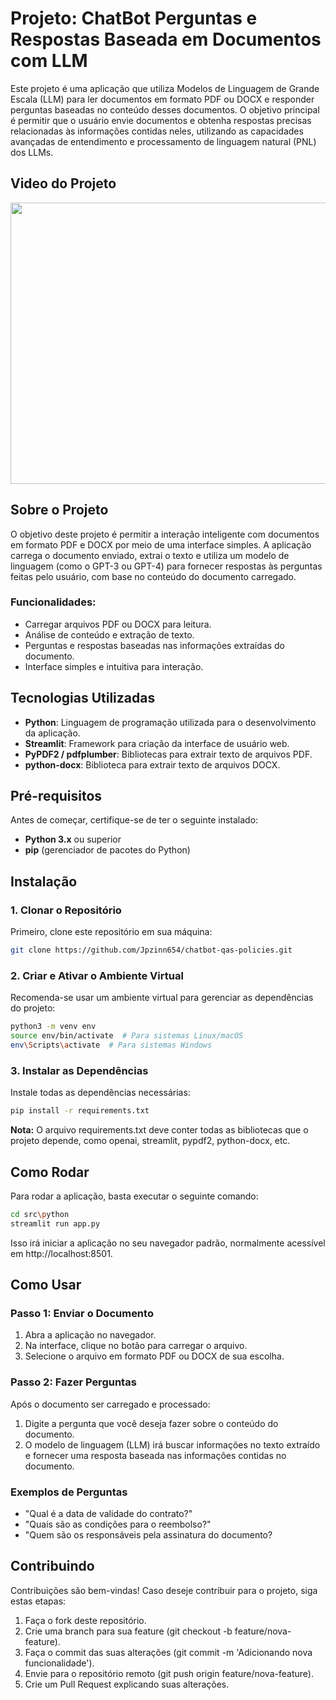 # Projeto: ChatBot Perguntas e Respostas Baseada em Documentos com LLM

Este projeto é uma aplicação que utiliza Modelos de Linguagem de Grande Escala (LLM) para ler documentos em formato PDF ou DOCX e responder perguntas baseadas no conteúdo desses documentos. O objetivo principal é permitir que o usuário envie documentos e obtenha respostas precisas relacionadas às informações contidas neles, utilizando as capacidades avançadas de entendimento e processamento de linguagem natural (PNL) dos LLMs.

## Video do Projeto

<div align="center">
  <img src="https://github.com/user-attachments/assets/8706ffa7-c806-458f-85cb-fb18e4b1df83" width="800" height="450">
</div>

## Sobre o Projeto

O objetivo deste projeto é permitir a interação inteligente com documentos em formato PDF e DOCX por meio de uma interface simples. A aplicação carrega o documento enviado, extrai o texto e utiliza um modelo de linguagem (como o GPT-3 ou GPT-4) para fornecer respostas às perguntas feitas pelo usuário, com base no conteúdo do documento carregado.

### Funcionalidades:
- Carregar arquivos PDF ou DOCX para leitura.
- Análise de conteúdo e extração de texto.
- Perguntas e respostas baseadas nas informações extraídas do documento.
- Interface simples e intuitiva para interação.

## Tecnologias Utilizadas

- **Python**: Linguagem de programação utilizada para o desenvolvimento da aplicação.
- **Streamlit**: Framework para criação da interface de usuário web.
- **PyPDF2 / pdfplumber**: Bibliotecas para extrair texto de arquivos PDF.
- **python-docx**: Biblioteca para extrair texto de arquivos DOCX.

## Pré-requisitos

Antes de começar, certifique-se de ter o seguinte instalado:

- **Python 3.x** ou superior
- **pip** (gerenciador de pacotes do Python)

## Instalação

### 1. Clonar o Repositório

Primeiro, clone este repositório em sua máquina:

```bash
git clone https://github.com/Jpzinn654/chatbot-qas-policies.git
```

### 2. Criar e Ativar o Ambiente Virtual

Recomenda-se usar um ambiente virtual para gerenciar as dependências do projeto:
```bash
python3 -m venv env
source env/bin/activate  # Para sistemas Linux/macOS
env\Scripts\activate  # Para sistemas Windows
```

### 3. Instalar as Dependências

Instale todas as dependências necessárias:

```bash
pip install -r requirements.txt
```
**Nota:** O arquivo requirements.txt deve conter todas as bibliotecas que o projeto depende, como openai, streamlit, pypdf2, python-docx, etc.

## Como Rodar

Para rodar a aplicação, basta executar o seguinte comando:

```bash
cd src\python
streamlit run app.py
```
Isso irá iniciar a aplicação no seu navegador padrão, normalmente acessível em http://localhost:8501.

## Como Usar

### Passo 1: Enviar o Documento
1. Abra a aplicação no navegador.
2. Na interface, clique no botão para carregar o arquivo.
3. Selecione o arquivo em formato PDF ou DOCX de sua escolha.

### Passo 2: Fazer Perguntas
Após o documento ser carregado e processado:
1. Digite a pergunta que você deseja fazer sobre o conteúdo do documento.
2. O modelo de linguagem (LLM) irá buscar informações no texto extraído e fornecer uma resposta baseada nas informações contidas no documento.

### Exemplos de Perguntas
- "Qual é a data de validade do contrato?"
- "Quais são as condições para o reembolso?"
- "Quem são os responsáveis pela assinatura do documento?

## Contribuindo
Contribuições são bem-vindas! Caso deseje contribuir para o projeto, siga estas etapas:

1. Faça o fork deste repositório.
2. Crie uma branch para sua feature (git checkout -b feature/nova-feature).
3. Faça o commit das suas alterações (git commit -m 'Adicionando nova funcionalidade').
4. Envie para o repositório remoto (git push origin feature/nova-feature).
5. Crie um Pull Request explicando suas alterações.
